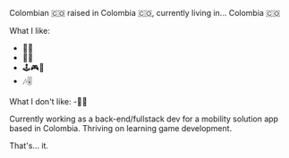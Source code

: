 Colombian 🇨🇴 raised in Colombia 🇨🇴, currently living in... Colombia 🇨🇴

What I like:
  - 🦕🦖
  - 🗾🗻
  - 🕹️🎮🎲
  - 🎶🎚️

What I don't like:
  -🍇🍊

Currently working as a back-end/fullstack dev for a mobility solution app based in Colombia.
Thriving on learning game development.

That's... it.
